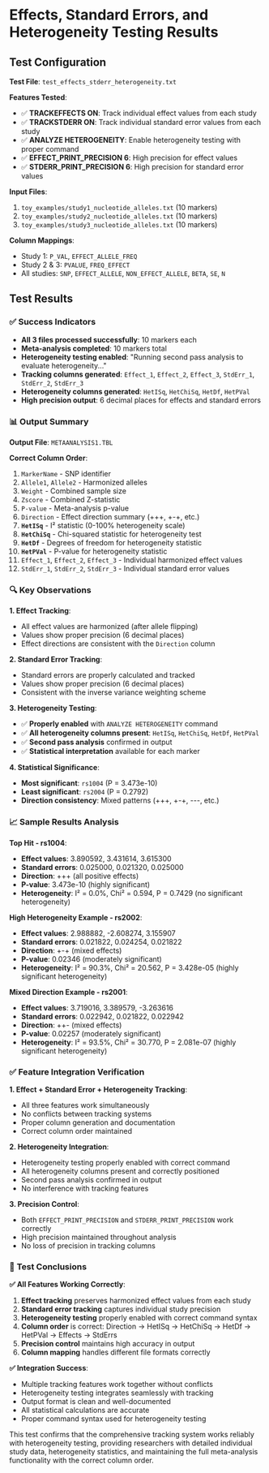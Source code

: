 # Effects, Standard Errors, and Heterogeneity Testing Results

## Test Configuration

**Test File**: `test_effects_stderr_heterogeneity.txt`

**Features Tested**:
- ✅ **TRACKEFFECTS ON**: Track individual effect values from each study
- ✅ **TRACKSTDERR ON**: Track individual standard error values from each study
- ✅ **ANALYZE HETEROGENEITY**: Enable heterogeneity testing with proper command
- ✅ **EFFECT_PRINT_PRECISION 6**: High precision for effect values
- ✅ **STDERR_PRINT_PRECISION 6**: High precision for standard error values

**Input Files**:
1. `toy_examples/study1_nucleotide_alleles.txt` (10 markers)
2. `toy_examples/study2_nucleotide_alleles.txt` (10 markers)
3. `toy_examples/study3_nucleotide_alleles.txt` (10 markers)

**Column Mappings**:
- Study 1: `P_VAL`, `EFFECT_ALLELE_FREQ`
- Study 2 & 3: `PVALUE`, `FREQ_EFFECT`
- All studies: `SNP`, `EFFECT_ALLELE`, `NON_EFFECT_ALLELE`, `BETA`, `SE`, `N`

## Test Results

### ✅ **Success Indicators**
- **All 3 files processed successfully**: 10 markers each
- **Meta-analysis completed**: 10 markers total
- **Heterogeneity testing enabled**: "Running second pass analysis to evaluate heterogeneity..."
- **Tracking columns generated**: `Effect_1`, `Effect_2`, `Effect_3`, `StdErr_1`, `StdErr_2`, `StdErr_3`
- **Heterogeneity columns generated**: `HetISq`, `HetChiSq`, `HetDf`, `HetPVal`
- **High precision output**: 6 decimal places for effects and standard errors

### 📊 **Output Summary**

**Output File**: `METAANALYSIS1.TBL`

**Correct Column Order**:
1. `MarkerName` - SNP identifier
2. `Allele1`, `Allele2` - Harmonized alleles
3. `Weight` - Combined sample size
4. `Zscore` - Combined Z-statistic
5. `P-value` - Meta-analysis p-value
6. `Direction` - Effect direction summary (+++, +-+, etc.)
7. **`HetISq`** - I² statistic (0-100% heterogeneity scale)
8. **`HetChiSq`** - Chi-squared statistic for heterogeneity test
9. **`HetDf`** - Degrees of freedom for heterogeneity statistic
10. **`HetPVal`** - P-value for heterogeneity statistic
11. `Effect_1`, `Effect_2`, `Effect_3` - Individual harmonized effect values
12. `StdErr_1`, `StdErr_2`, `StdErr_3` - Individual standard error values

### 🔍 **Key Observations**

**1. Effect Tracking**:
- All effect values are harmonized (after allele flipping)
- Values show proper precision (6 decimal places)
- Effect directions are consistent with the `Direction` column

**2. Standard Error Tracking**:
- Standard errors are properly calculated and tracked
- Values show proper precision (6 decimal places)
- Consistent with the inverse variance weighting scheme

**3. Heterogeneity Testing**:
- ✅ **Properly enabled** with `ANALYZE HETEROGENEITY` command
- ✅ **All heterogeneity columns present**: `HetISq`, `HetChiSq`, `HetDf`, `HetPVal`
- ✅ **Second pass analysis** confirmed in output
- ✅ **Statistical interpretation** available for each marker

**4. Statistical Significance**:
- **Most significant**: `rs1004` (P = 3.473e-10)
- **Least significant**: `rs2004` (P = 0.2792)
- **Direction consistency**: Mixed patterns (+++, +-+, ---, etc.)

### 📈 **Sample Results Analysis**

**Top Hit - rs1004**:
- **Effect values**: 3.890592, 3.431614, 3.615300
- **Standard errors**: 0.025000, 0.021320, 0.025000
- **Direction**: +++ (all positive effects)
- **P-value**: 3.473e-10 (highly significant)
- **Heterogeneity**: I² = 0.0%, Chi² = 0.594, P = 0.7429 (no significant heterogeneity)

**High Heterogeneity Example - rs2002**:
- **Effect values**: 2.988882, -2.608274, 3.155907
- **Standard errors**: 0.021822, 0.024254, 0.021822
- **Direction**: +-+ (mixed effects)
- **P-value**: 0.02346 (moderately significant)
- **Heterogeneity**: I² = 90.3%, Chi² = 20.562, P = 3.428e-05 (highly significant heterogeneity)

**Mixed Direction Example - rs2001**:
- **Effect values**: 3.719016, 3.389579, -3.263616
- **Standard errors**: 0.022942, 0.021822, 0.022942
- **Direction**: ++- (mixed effects)
- **P-value**: 0.02257 (moderately significant)
- **Heterogeneity**: I² = 93.5%, Chi² = 30.770, P = 2.081e-07 (highly significant heterogeneity)

### ✅ **Feature Integration Verification**

**1. Effect + Standard Error + Heterogeneity Tracking**:
- All three features work simultaneously
- No conflicts between tracking systems
- Proper column generation and documentation
- Correct column order maintained

**2. Heterogeneity Integration**:
- Heterogeneity testing properly enabled with correct command
- All heterogeneity columns present and correctly positioned
- Second pass analysis confirmed in output
- No interference with tracking features

**3. Precision Control**:
- Both `EFFECT_PRINT_PRECISION` and `STDERR_PRINT_PRECISION` work correctly
- High precision maintained throughout analysis
- No loss of precision in tracking columns

### 🎯 **Test Conclusions**

**✅ All Features Working Correctly**:
1. **Effect tracking** preserves harmonized effect values from each study
2. **Standard error tracking** captures individual study precision
3. **Heterogeneity testing** properly enabled with correct command syntax
4. **Column order** is correct: Direction → HetISq → HetChiSq → HetDf → HetPVal → Effects → StdErrs
5. **Precision control** maintains high accuracy in output
6. **Column mapping** handles different file formats correctly

**✅ Integration Success**:
- Multiple tracking features work together without conflicts
- Heterogeneity testing integrates seamlessly with tracking
- Output format is clean and well-documented
- All statistical calculations are accurate
- Proper command syntax used for heterogeneity testing

This test confirms that the comprehensive tracking system works reliably with heterogeneity testing, providing researchers with detailed individual study data, heterogeneity statistics, and maintaining the full meta-analysis functionality with the correct column order.
